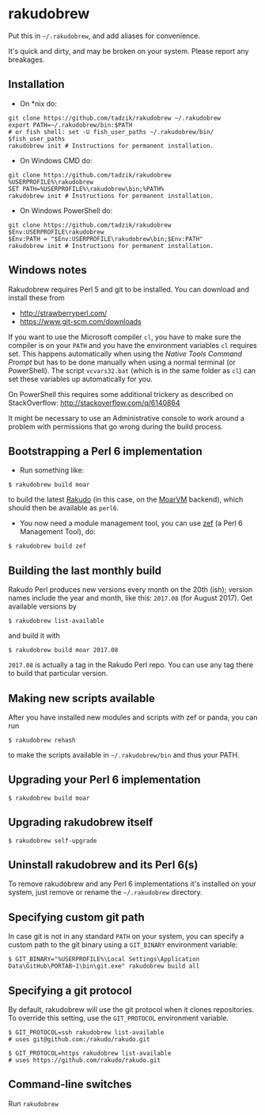 # rakudobrew

Put this in `~/.rakudobrew`, and add aliases for convenience.

It's quick and dirty, and may be broken on your system. Please report any breakages.

## Installation

- On \*nix do:
```
git clone https://github.com/tadzik/rakudobrew ~/.rakudobrew
export PATH=~/.rakudobrew/bin:$PATH
# or fish shell: set -U fish_user_paths ~/.rakudobrew/bin/ $fish_user_paths
rakudobrew init # Instructions for permanent installation.
```

- On Windows CMD do:
```
git clone https://github.com/tadzik/rakudobrew %USERPROFILE%\rakudobrew
SET PATH=%USERPROFILE%\rakudobrew\bin;%PATH%
rakudobrew init # Instructions for permanent installation.
```

- On Windows PowerShell do:
```
git clone https://github.com/tadzik/rakudobrew $Env:USERPROFILE\rakudobrew
$Env:PATH = "$Env:USERPROFILE\rakudobrew\bin;$Env:PATH"
rakudobrew init # Instructions for permanent installation.
```

## Windows notes

Rakudobrew requires Perl 5 and git to be installed. You can download and install these from
* http://strawberryperl.com/
* https://www.git-scm.com/downloads

If you want to use the Microsoft compiler `cl`, you have to make sure the compiler is on
your `PATH` and you have the environment variables `cl` requires set.
This happens automatically when using the *Native Tools Command Prompt* but has to be done
manually when using a normal terminal (or PowerShell). The script `vcvars32.bat` (which is in the same
folder as `cl`) can set these variables up automatically for you.

On PowerShell this requires
some additional trickery as described on StackOverflow: <http://stackoverflow.com/q/6140864>

It might be necessary to use an Administrative console to work
around a problem with permissions that go wrong during the build process.

## Bootstrapping a Perl 6 implementation

- Run something like:

```
$ rakudobrew build moar
```

to build the latest [Rakudo](https://github.com/rakudo/rakudo)
(in this case, on the [MoarVM](https://github.com/MoarVM/MoarVM) backend),
which should then be available as `perl6`.

- You now need a module management tool, you can use [zef](https://github.com/ugexe/zef) (a Perl 6 Management Tool), do:

```
$ rakudobrew build zef
```

## Building the last monthly build

Rakudo Perl produces new versions every month on the 20th (ish);
version names include the year and month, like this: `2017.08` (for
August 2017). Get available versions by

```
$ rakudobrew list-available
```

and build it with

```
$ rakudobrew build moar 2017.08
```

`2017.08` is actually a tag in the Rakudo Perl repo. You can use any
tag there to build that particular version. 

## Making new scripts available

After you have installed new modules and scripts with zef or panda, you can run

```
$ rakudobrew rehash
```

to make the scripts available in `~/.rakudobrew/bin` and thus your PATH.

## Upgrading your Perl 6 implementation

```
$ rakudobrew build moar
```

## Upgrading rakudobrew itself

```
$ rakudobrew self-upgrade
```

## Uninstall rakudobrew and its Perl 6(s)

To remove rakudobrew and any Perl 6 implementations it's installed on your system,
just remove or rename the `~/.rakudobrew` directory.

## Specifying custom git path

In case git is not in any standard `PATH` on your system, you can specify a custom path
to the git binary using a `GIT_BINARY` environment variable:

```
$ GIT_BINARY="%USERPROFILE%\Local Settings\Application Data\GitHub\PORTAB~1\bin\git.exe" rakudobrew build all
```

## Specifying a git protocol

By default, rakudobrew will use the git protocol when it clones repositories.
To override this setting, use the `GIT_PROTOCOL` environment variable.

```
$ GIT_PROTOCOL=ssh rakudobrew list-available
# uses git@github.com:/rakudo/rakudo.git

$ GIT_PROTOCOL=https rakudobrew list-available
# uses https://github.com/rakudo/rakudo.git
```

## Command-line switches

Run `rakudobrew`
